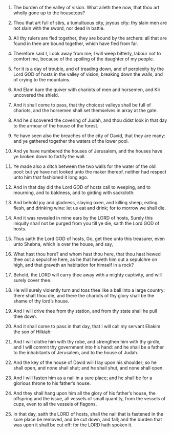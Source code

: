 1. The burden of the valley of vision. What aileth thee now, that
thou art wholly gone up to the housetops?

2. Thou that art full of
stirs, a tumultuous city, joyous city: thy slain men are not slain
with the sword, nor dead in battle.

3. All thy rulers are fled together, they are bound by the archers:
all that are found in thee are bound together, which have fled from
far.

4. Therefore said I, Look away from me; I will weep bitterly, labour
not to comfort me, because of the spoiling of the daughter of my
people.

5. For it is a day of trouble, and of treading down, and of
perplexity by the Lord GOD of hosts in the valley of vision, breaking
down the walls, and of crying to the mountains.

6. And Elam bare the quiver with chariots of men and horsemen, and
Kir uncovered the shield.

7. And it shall come to pass, that thy choicest valleys shall be
full of chariots, and the horsemen shall set themselves in array at
the gate.

8. And he discovered the covering of Judah, and thou didst look in
that day to the armour of the house of the forest.

9. Ye have seen also the breaches of the city of David, that they
are many: and ye gathered together the waters of the lower pool.

10. And ye have numbered the houses of Jerusalem, and the houses
have ye broken down to fortify the wall.

11. Ye made also a ditch between the two walls for the water of the
old pool: but ye have not looked unto the maker thereof, neither had
respect unto him that fashioned it long ago.

12. And in that day did the Lord GOD of hosts call to weeping, and
to mourning, and to baldness, and to girding with sackcloth:

13. And
behold joy and gladness, slaying oxen, and killing sheep, eating
flesh, and drinking wine: let us eat and drink; for to morrow we shall
die.

14. And it was revealed in mine ears by the LORD of hosts, Surely
this iniquity shall not be purged from you till ye die, saith the Lord
GOD of hosts.

15. Thus saith the Lord GOD of hosts, Go, get thee unto this
treasurer, even unto Shebna, which is over the house, and say,

16. What hast thou here? and whom hast thou here, that thou hast hewed
thee out a sepulchre here, as he that heweth him out a sepulchre on
high, and that graveth an habitation for himself in a rock?

17. Behold, the LORD will carry thee away with a mighty captivity, and
will surely cover thee.

18. He will surely violently turn and toss thee like a ball into a
large country: there shalt thou die, and there the chariots of thy
glory shall be the shame of thy lord’s house.

19. And I will drive thee from thy station, and from thy state shall
he pull thee down.

20. And it shall come to pass in that day, that I will call my
servant Eliakim the son of Hilkiah:

21. And I will clothe him with
thy robe, and strengthen him with thy girdle, and I will commit thy
government into his hand: and he shall be a father to the inhabitants
of Jerusalem, and to the house of Judah.

22. And the key of the house of David will I lay upon his shoulder;
so he shall open, and none shall shut; and he shall shut, and none
shall open.

23. And I will fasten him as a nail in a sure place; and he shall be
for a glorious throne to his father’s house.

24. And they shall hang upon him all the glory of his father’s
house, the offspring and the issue, all vessels of small quantity,
from the vessels of cups, even to all the vessels of flagons.

25. In that day, saith the LORD of hosts, shall the nail that is
fastened in the sure place be removed, and be cut down, and fall; and
the burden that was upon it shall be cut off: for the LORD hath spoken
it.